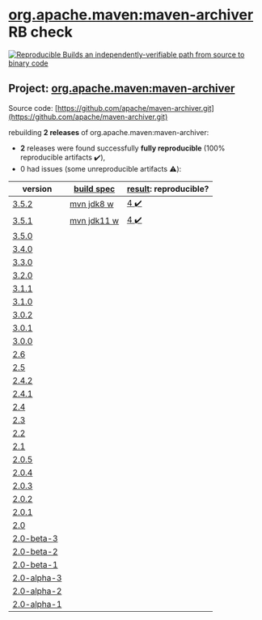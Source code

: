 [org.apache.maven:maven-archiver](https://search.maven.org/artifact/org.apache.maven/maven-archiver/) RB check
=======

[![Reproducible Builds](https://reproducible-builds.org/images/logos/rb.svg) an independently-verifiable path from source to binary code](https://reproducible-builds.org/)

## Project: [org.apache.maven:maven-archiver](https://search.maven.org/artifact/org.apache.maven/maven-archiver/)

Source code: [https://github.com/apache/maven-archiver.git](https://github.com/apache/maven-archiver.git)

rebuilding **2 releases** of org.apache.maven:maven-archiver:
- **2** releases were found successfully **fully reproducible** (100% reproducible artifacts :heavy_check_mark:),
- 0 had issues (some unreproducible artifacts :warning:):

| version | [build spec](BUILDSPEC.md) | [result](https://reproducible-builds.org/docs/jvm/): reproducible? |
| -- | --------- | ------ |
| [3.5.2](https://search.maven.org/artifact/org.apache.maven/maven-archiver/3.5.2/pom) | [mvn jdk8 w](maven-archiver-3.5.2.buildspec) | [4 :heavy_check_mark: ](maven-archiver-3.5.2.buildcompare) |
| [3.5.1](https://search.maven.org/artifact/org.apache.maven/maven-archiver/3.5.1/pom) | [mvn jdk11 w](maven-archiver-3.5.1.buildspec) | [4 :heavy_check_mark: ](maven-archiver-3.5.1.buildcompare) |
| [3.5.0](https://search.maven.org/artifact/org.apache.maven/maven-archiver/3.5.0/pom) | | |
| [3.4.0](https://search.maven.org/artifact/org.apache.maven/maven-archiver/3.4.0/pom) | | |
| [3.3.0](https://search.maven.org/artifact/org.apache.maven/maven-archiver/3.3.0/pom) | | |
| [3.2.0](https://search.maven.org/artifact/org.apache.maven/maven-archiver/3.2.0/pom) | | |
| [3.1.1](https://search.maven.org/artifact/org.apache.maven/maven-archiver/3.1.1/pom) | | |
| [3.1.0](https://search.maven.org/artifact/org.apache.maven/maven-archiver/3.1.0/pom) | | |
| [3.0.2](https://search.maven.org/artifact/org.apache.maven/maven-archiver/3.0.2/pom) | | |
| [3.0.1](https://search.maven.org/artifact/org.apache.maven/maven-archiver/3.0.1/pom) | | |
| [3.0.0](https://search.maven.org/artifact/org.apache.maven/maven-archiver/3.0.0/pom) | | |
| [2.6](https://search.maven.org/artifact/org.apache.maven/maven-archiver/2.6/pom) | | |
| [2.5](https://search.maven.org/artifact/org.apache.maven/maven-archiver/2.5/pom) | | |
| [2.4.2](https://search.maven.org/artifact/org.apache.maven/maven-archiver/2.4.2/pom) | | |
| [2.4.1](https://search.maven.org/artifact/org.apache.maven/maven-archiver/2.4.1/pom) | | |
| [2.4](https://search.maven.org/artifact/org.apache.maven/maven-archiver/2.4/pom) | | |
| [2.3](https://search.maven.org/artifact/org.apache.maven/maven-archiver/2.3/pom) | | |
| [2.2](https://search.maven.org/artifact/org.apache.maven/maven-archiver/2.2/pom) | | |
| [2.1](https://search.maven.org/artifact/org.apache.maven/maven-archiver/2.1/pom) | | |
| [2.0.5](https://search.maven.org/artifact/org.apache.maven/maven-archiver/2.0.5/pom) | | |
| [2.0.4](https://search.maven.org/artifact/org.apache.maven/maven-archiver/2.0.4/pom) | | |
| [2.0.3](https://search.maven.org/artifact/org.apache.maven/maven-archiver/2.0.3/pom) | | |
| [2.0.2](https://search.maven.org/artifact/org.apache.maven/maven-archiver/2.0.2/pom) | | |
| [2.0.1](https://search.maven.org/artifact/org.apache.maven/maven-archiver/2.0.1/pom) | | |
| [2.0](https://search.maven.org/artifact/org.apache.maven/maven-archiver/2.0/pom) | | |
| [2.0-beta-3](https://search.maven.org/artifact/org.apache.maven/maven-archiver/2.0-beta-3/pom) | | |
| [2.0-beta-2](https://search.maven.org/artifact/org.apache.maven/maven-archiver/2.0-beta-2/pom) | | |
| [2.0-beta-1](https://search.maven.org/artifact/org.apache.maven/maven-archiver/2.0-beta-1/pom) | | |
| [2.0-alpha-3](https://search.maven.org/artifact/org.apache.maven/maven-archiver/2.0-alpha-3/pom) | | |
| [2.0-alpha-2](https://search.maven.org/artifact/org.apache.maven/maven-archiver/2.0-alpha-2/pom) | | |
| [2.0-alpha-1](https://search.maven.org/artifact/org.apache.maven/maven-archiver/2.0-alpha-1/pom) | | |
